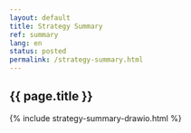 ```yaml
---
layout: default
title: Strategy Summary
ref: summary
lang: en
status: posted
permalink: /strategy-summary.html
---
```


## {{ page.title }}

{% include strategy-summary-drawio.html %}
